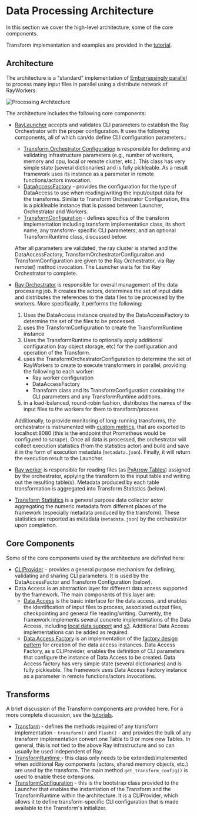 # Data Processing Architecture

In this section we cover the high-level architecture, some of the core components.  

Transform implementation and examples are provided in the [tutorial](transform-tutorials.md).

## Architecture

The architecture is a "standard" implementation of [Embarrassingly parallel](https://en.wikipedia.org/wiki/Embarrassingly_parallel) to
process many input files in parallel using a distribute network of RayWorkers.

![Processing Architecture](processing-architecture.jpg)

The architecture includes the following core components: 

* [RayLauncher](../src/data_processing/ray/transform_launcher.py) accepts and validates 
 CLI parameters to establish the Ray Orchestrator with the proper configuration. 
It uses the following components, all of which can/do define CLI configuration parameters.:
    * [Transform Orchestrator Configuration](../src/data_processing/ray/transform_orchestrator_configuration.py) is responsible 
     for defining and validating infrastructure parameters 
     (e.g., number of workers, memory and cpu, local or remote cluster, etc.). This class has very simple state
     (several dictionaries) and is fully pickleable. As a result framework uses its instance as a
     parameter in remote functions/actors invocation.
    * [DataAccessFactory](../src/data_processing/data_access/data_access_factory.py) - provides the
      configuration for the type of DataAccess to use when reading/writing the input/output data for
      the transforms.  Similar to Transform Orchestrator Configuration, this is a pickleable
      instance that is passed between Launcher, Orchestrator and Workers.
    * [TransformConfiguration](../src/data_processing/ray/transform_runtime.py) - defines specifics
      of the transform implementation including transform implementation class, its short name, any transform-
      specific CLI parameters, and an optional TransformRuntime class, discussed below. 
     
    After all parameters are validated, the ray cluster is started and the DataAccessFactory, TransformOrchestratorConfiguraiton
    and TransformConfiguration are given to the Ray Orchestrator, via Ray remote() method invocation.
    The Launcher waits for the Ray Orchestrator to complete.
* [Ray Orchestrator](../src/data_processing/ray/transform_orchestrator.py) is responsible for overall management of
  the data processing job. It creates the actors, determines the set of input data and distributes the 
  references to the data files to be processed by the workers. More specifically, it performs the following:
  1. Uses the DataAccess instance created by the DataAccessFactory to determine the set of the files 
  to be processed.  
  2. uses the TransformConfiguration to create the TransformRuntime instance 
  3. Uses the TransformRuntime to optionally apply additional configuration (ray object storage, etc) for the configuration
  and operation of the Transform.
  3. uses the TransformOrchestratorConfiguration to determine the set of RayWorkers to create
  to execute transformers in parallel, providing the following to each worker:
      * Ray worker configuration
      * DataAccessFactory 
      * Transform class and its TransformConfiguration containing the CLI parameters and any TransformRuntime additions.
  4. in a load-balanced, round-robin fashion, distributes the names of the input files to the workers for them to transform/process.
   
  Additionally, to provide monitoring of long-running transforms, the orchestrator is instrumented with 
  [custom metrics](https://docs.ray.io/en/latest/ray-observability/user-guides/add-app-metrics.html), that are exported to localhost:8080 (this is the endpoint that 
  Prometheus would be configured to scrape).
  Once all data is processed, the orchestrator will collect execution statistics (from the statistics actor) 
  and build and save it in the form of execution metadata (`metadata.json`). Finally, it will return the execution 
  result to the Launcher.
* [Ray worker](../src/data_processing/ray/transform_table_processor.py) is responsible for 
reading files (as [PyArrow Tables](https://levelup.gitconnected.com/deep-dive-into-pyarrow-understanding-its-features-and-benefits-2cce8b1466c8))
assigned by the orchestrator, applying the transform to the input table and writing out the 
resulting table(s).  Metadata produced by each table transformation is aggregated into
Transform Statistics (below).
* [Transform Statistics](../src/data_processing/ray/transform_statistics.py) is a general 
purpose data collector actor aggregating the numeric metadata from different places of 
the framework (especially metadata produced by the transform).
These statistics are reported as metadata (`metadata.json`) by the orchestrator upon completion.

## Core Components
Some of the core components used by the architecture are definfed here:

* [CLIProvider](../src/data_processing/utils/cli_utils.py) - provides a general purpose
  mechanism for defining, validating and sharing CLI parameters. 
  It is used by the DataAccessFactor and Transform Configuration (below).
* Data Access is an abstraction layer for different data access supported by the framework. The main components
  of this layer are:
  * [Data Access](../src/data_processing/data_access/data_access.py) is the basic interface for the data access, and enables the identification of 
  input files to process, associated output files, checkpointing and general file reading/writing.
    Currently, the framework implements several concrete implementations of the Data Access, including
    [local data support](../src/data_processing/data_access/data_access_local.py) and
    [s3](../src/data_processing/data_access/data_access_s3.py). Additional Data Access implementations can be added as required.
  * [Data Access Factory](../src/data_processing/data_access/data_access_factory.py) is an implementation of the 
    [factory design pattern](https://www.pentalog.com/blog/design-patterns/factory-method-design-pattern/) for creation
    of the data access instances. Data Access Factory, as a CLIProvider,  enables the definition of CLI 
    parameters that configure the instance of Data Access to be created. Data Access factory has very simple state 
    (several dictionaries) and is fully pickleable. The framework uses Data Access Factory instance as a 
    parameter in remote functions/actors invocations.

 
## Transforms
A brief discussion of the Transform components are provided here.
For a more complete discussion, see the [tutorials](transform-tutorials.md).

* [Transform](../src/data_processing/transform/table_transform.py) - defines the methods required
of any transform implementation - `transform()` and `flush()` - and provides the bulk of any transform implementation
convert one Table to 0 or more new Tables.   In general, this is not tied to the above Ray infrastructure 
and so can usually be used independent of Ray. 
* [TransformRuntime ](../src/data_processing/ray/transform_runtime.py) - this class only needs to be
extended/implemented when additional Ray components (actors, shared memory objects, etc.) are used
by the transform. The main method `get_transform_config()` is used to enable these extensions.
* [TransformConfiguration](../src/data_processing/ray/transform_runtime.py) - this is the bootstrap
  class provided to the Launcher that enables the instantiation of the Transform and the TransformRuntime within
  the architecture.  It is a CLIProvider, which allows it to define transform-specific CLI configuration
  that is made available to the Transform's initializer.
 


